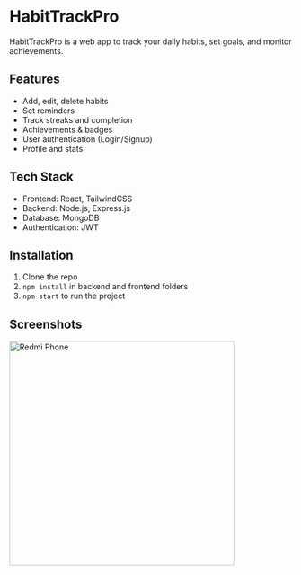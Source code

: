 # HabitTrackPro

HabitTrackPro is a web app to track your daily habits, set goals, and monitor achievements.

## Features
- Add, edit, delete habits
- Set reminders
- Track streaks and completion
- Achievements & badges
- User authentication (Login/Signup)
- Profile and stats

## Tech Stack
- Frontend: React, TailwindCSS
- Backend: Node.js, Express.js
- Database: MongoDB
- Authentication: JWT

## Installation
1. Clone the repo
2. `npm install` in backend and frontend folders
3. `npm start` to run the project

## Screenshots
 <img src="clock.png" alt="Redmi Phone" width="400" height="auto">


